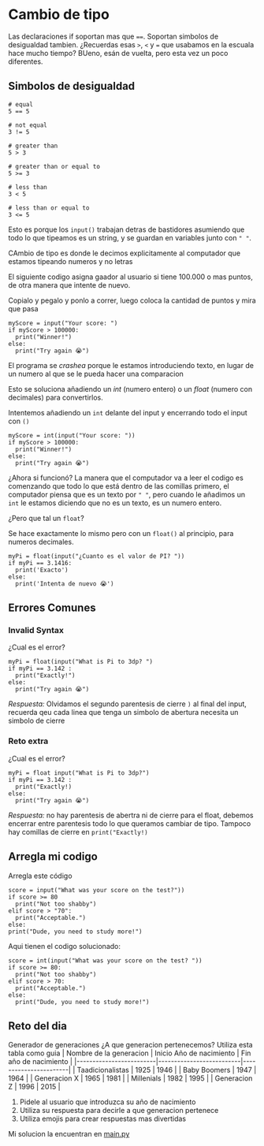 # Cambio de tipo

Las declaraciones if soportan mas que `==`. Soportan simbolos de desigualdad tambien. ¿Recuerdas esas `>`, `<` y `=` que usabamos en la escuala hace mucho tiempo? BUeno, esán de vuelta, pero esta vez un poco diferentes.

## Simbolos de desigualdad
```
# equal
5 == 5

# not equal
3 != 5

# greater than
5 > 3

# greater than or equal to
5 >= 3

# less than
3 < 5

# less than or equal to
3 <= 5
```

Esto es porque los `input()` trabajan detras de bastidores asumiendo que todo lo que tipeamos es un string, y se guardan en variables junto con `" "`.

CAmbio de tipo es donde le decimos explicitamente al computador que estamos tipeando numeros y no letras

El siguiente codigo asigna gaador al usuario si tiene 100.000 o mas puntos, de otra manera que intente de nuevo.

Copialo y pegalo y ponlo a correr, luego coloca la  cantidad de puntos y mira que pasa

```
myScore = input("Your score: ")
if myScore > 100000:
  print("Winner!")
else:
  print("Try again 😭")
```

El programa se *crashea* porque le estamos introduciendo texto, en lugar de un numero al que se le pueda hacer una comparacion

Esto se soluciona añadiendo un *int* (numero entero) o un *float* (numero con decimales) para convertirlos.

Intentemos añadiendo un `int` delante del input y encerrando todo el input con `()`

```
myScore = int(input("Your score: "))
if myScore > 100000:
  print("Winner!")
else:
  print("Try again 😭")
```

¿Ahora si funcionó?
La manera que el computador va a leer el codigo es comenzando que todo lo que está dentro de las comillas primero, el computador piensa que es un texto por `" "`, pero cuando le añadimos un `int` le estamos diciendo que no es un texto, es un numero entero.

¿Pero que tal un `float`?

Se hace exactamente lo mismo pero con un `float()` al principio, para numeros decimales.

```
myPi = float(input("¿Cuanto es el valor de PI? "))
if myPi == 3.1416:
  print('Exacto')
else:
  print('Intenta de nuevo 😭')
```

## Errores Comunes
### Invalid Syntax
¿Cual es el error?
```
myPi = float(input("What is Pi to 3dp? ")
if myPi == 3.142 :
  print("Exactly!")
else:
  print("Try again 😭")
```

*Respuesta:* Olvidamos el segundo parentesis de cierre `)` al final del input, recuerda qeu cada linea que tenga un simbolo de abertura necesita un simbolo de cierre

### Reto extra
¿Cual es el error?
```
myPi = float input("What is Pi to 3dp?")
if myPi == 3.142 :
  print("Exactly!)
else:
  print("Try again 😭")
```

*Respuesta:* no hay parentesis de abertra ni de cierre para el float, debemos encerrar entre parentesis todo lo que queramos cambiar de tipo. Tampoco hay comillas de cierre en `print("Exactly!)`

## Arregla mi codigo
Arregla este código

```
score = input("What was your score on the test?"))
if score >= 80
  print("Not too shabby")
elif score > "70":
  print("Acceptable.")
else:
print("Dude, you need to study more!")
```

Aqui tienen el codigo solucionado:

```
score = int(input("What was your score on the test? "))
if score >= 80:
  print("Not too shabby")
elif score > 70:
  print("Acceptable.")
else:
  print("Dude, you need to study more!")
```

## Reto del dia
Generador de generaciones
¿A que generacion pertenecemos?
Utiliza esta tabla como guia
| Nombre de la generacion | Inicio Año de nacimiento | Fin año de nacimiento |
|-------------------------|--------------------------|-----------------------|
| Taadicionalistas        | 1925                     | 1946                  |
| Baby Boomers            | 1947                     | 1964                  |
| Generacion X            | 1965                     | 1981                  |
| Millenials              | 1982                     | 1995                  |
| Generacion Z            | 1996                     | 2015                  |

1. Pidele al usuario que introduzca su año de nacimiento
2. Utiliza su respuesta para decirle a que generacion pertenece
3. Utiliza emojis para crear respuestas mas divertidas

Mi solucion la encuentran en [main.py](./main.py)